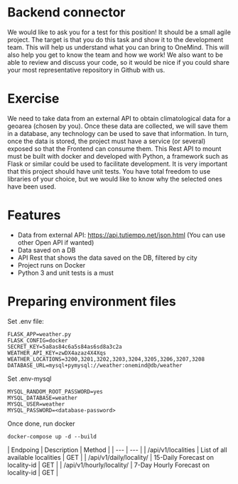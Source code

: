 
# Backend connector
We would like to ask you for a test for this position! It should be a small agile project.
The target is that you do this task and show it to the development team. This will help us understand what you can bring to OneMind. This will also help you get to know the team and how we work!
We also want to be able to review and discuss your code, so it would be nice if you could share your most representative repository in Github with us.

# Exercise
We need to take data from an external API to obtain climatological data for a geoarea (chosen by you). Once these data are collected, we will save them in a database, any technology can be used to save that information. In turn, once the data is stored, the project must have a service (or several) exposed so that the Frontend can consume them. This Rest API to mount must be built with docker and developed with Python, a framework such as Flask or similar could be used to facilitate development.
It is very important that this project should have unit tests. You have total freedom to use libraries of your choice, but we would like to know why the selected ones have been used.

# Features
* Data from external API: https://api.tutiempo.net/json.html (You can use other Open API if wanted)
* Data saved on a DB
* API Rest that shows the data saved on the DB, filtered by city
* Project runs on Docker
* Python 3 and unit tests is a must

# Preparing environment files
Set .env file:

```dotenv
FLASK_APP=weather.py
FLASK_CONFIG=docker
SECRET_KEY=5a8as84c6a5s84as6sd8a3c2a
WEATHER_API_KEY=zwDX4azaz4X4Xqs
WEATHER_LOCATIONS=3200,3201,3202,3203,3204,3205,3206,3207,3208
DATABASE_URL=mysql+pymysql://weather:onemind@db/weather
```

Set .env-mysql 
```dotenv
MYSQL_RANDOM_ROOT_PASSWORD=yes
MYSQL_DATABASE=weather
MYSQL_USER=weather
MYSQL_PASSWORD=<database-password>
```

Once done, run docker
```shell
docker-compose up -d --build
```

| Endpoing | Description | Method | 
| --- | --- |
| /api/v1/localities | List of all available localities | GET |
| /api/v1/daily/locality/<locality-id> | 15-Daily Forecast on locality-id | GET |
| /api/v1/hourly/locality/<locality-id> | 7-Day Hourly Forecast on locality-id | GET |